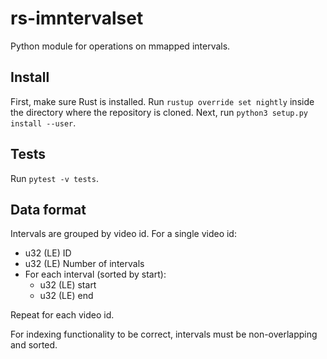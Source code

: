 # rs-imntervalset

Python module for operations on mmapped intervals.

## Install

First, make sure Rust is installed. Run `rustup override set nightly` inside the directory where the repository is cloned. Next, run `python3 setup.py install --user`.

## Tests

Run `pytest -v tests`.

## Data format

Intervals are grouped by video id. For a single video id:
 - u32 (LE) ID
 - u32 (LE) Number of intervals
 - For each interval (sorted by start):
    - u32 (LE) start
    - u32 (LE) end

Repeat for each video id.

For indexing functionality to be correct, intervals must be non-overlapping and
sorted.
